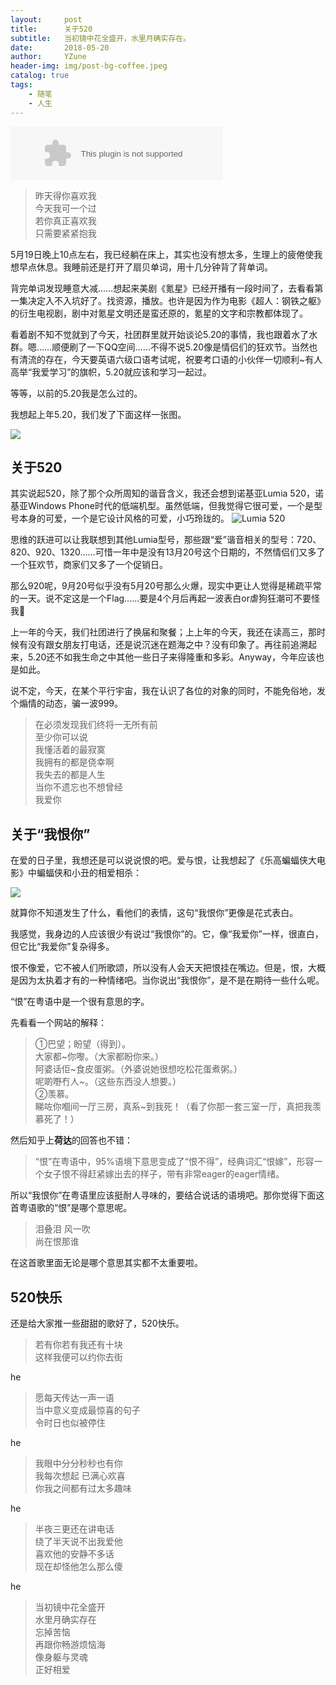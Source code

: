 ```yaml
---
layout:     post
title:      关于520
subtitle:   当初镜中花全盛开，水里月确实存在。
date:       2018-05-20
author:     YZune
header-img: img/post-bg-coffee.jpeg
catalog: true
tags:
    - 随笔
    - 人生
---
```


<embed src="//music.163.com/style/swf/widget.swf?sid=423104063&type=2&auto=1&width=320&height=66" width="340" height="86"  allowNetworking="all"></embed>

> 昨天得你喜欢我  
> 今天我可一个过  
> 若你真正喜欢我  
> 只需要紧紧抱我

5月19日晚上10点左右，我已经躺在床上，其实也没有想太多，生理上的疲倦使我想早点休息。我睡前还是打开了扇贝单词，用十几分钟背了背单词。

背完单词发现睡意大减……想起来美剧《氪星》已经开播有一段时间了，去看看第一集决定入不入坑好了。找资源，播放。也许是因为作为电影《超人：钢铁之躯》的衍生电视剧，剧中对氪星文明还是蛮还原的，氪星的文字和宗教都体现了。

看着剧不知不觉就到了今天，社团群里就开始谈论5.20的事情，我也跟着水了水群。嗯……顺便刷了一下QQ空间……不得不说5.20像是情侣们的狂欢节。当然也有清流的存在，今天要英语六级口语考试呢，祝要考口语的小伙伴一切顺利~有人高举“我爱学习”的旗帜，5.20就应该和学习一起过。

等等，以前的5.20我是怎么过的。

我想起上年5.20，我们发了下面这样一张图。

![](https://ws4.sinaimg.cn/large/006tKfTcgy1frhlegcdl8j30k00zkmxo.jpg)

## 关于520

其实说起520，除了那个众所周知的谐音含义，我还会想到诺基亚Lumia 520，诺基亚Windows Phone时代的低端机型。虽然低端，但我觉得它很可爱，一个是型号本身的可爱，一个是它设计风格的可爱，小巧玲珑的。
![Lumia 520](https://ws3.sinaimg.cn/large/006tKfTcgy1frhkj881nnj30zk0zkjsv.jpg)

思维的跃进可以让我联想到其他Lumia型号，那些跟“爱”谐音相关的型号：720、820、920、1320……可惜一年中是没有13月20号这个日期的，不然情侣们又多了一个狂欢节，商家们又多了一个促销日。

那么920呢，9月20号似乎没有5月20号那么火爆，现实中更让人觉得是稀疏平常的一天。说不定这是一个Flag……要是4个月后再起一波表白or虐狗狂潮可不要怪我🤣

上一年的今天，我们社团进行了换届和聚餐；上上年的今天，我还在读高三，那时候有没有跟女朋友打电话，还是说沉迷在题海之中？没有印象了。再往前追溯起来，5.20还不如我生命之中其他一些日子来得隆重和多彩。Anyway，今年应该也是如此。

说不定，今天，在某个平行宇宙，我在认识了各位的对象的同时，不能免俗地，发个煽情的动态，骗一波999。

> 在必须发现我们终将一无所有前  
> 至少你可以说  
> 我懂活着的最寂寞  
> 我拥有的都是侥幸啊  
> 我失去的都是人生  
> 当你不遗忘也不想曾经  
> 我爱你

## 关于“我恨你”

在爱的日子里，我想还是可以说说恨的吧。爱与恨，让我想起了《乐高蝙蝠侠大电影》中蝙蝠侠和小丑的相爱相杀：

![](https://ws3.sinaimg.cn/large/006tKfTcgy1frhlwpkktig30l308shdv.gif)

就算你不知道发生了什么，看他们的表情，这句“我恨你”更像是花式表白。

我感觉，我身边的人应该很少有说过“我恨你”的。它，像“我爱你”一样，很直白，但它比“我爱你”复杂得多。

恨不像爱，它不被人们所歌颂，所以没有人会天天把恨挂在嘴边。但是，恨，大概是因为太执着才有的一种情绪吧。当你说出“我恨你”，是不是在期待一些什么呢。

“恨”在粤语中是一个很有意思的字。

先看看一个网站的解释：

> ①巴望；盼望（得到）。  
> 大家都~你嚟。（大家都盼你来。）  
> 阿婆话佢~食皮蛋粥。（外婆说她很想吃松花蛋煮粥。）  
> 呢啲嘢冇人~。（这些东西没人想要。）  
> ②羡慕。  
> 睇咗你嗰间一厅三房，真系~到我死！（看了你那一套三室一厅，真把我羡慕死了！）

然后知乎上**荷达**的回答也不错：

> “恨”在粤语中，95%语境下意思变成了“恨不得”，经典词汇“恨嫁”，形容一个女子恨不得赶紧嫁出去的样子，带有非常eager的eager情绪。

所以“我恨你”在粤语里应该挺耐人寻味的，要结合说话的语境吧。那你觉得下面这首粤语歌的“恨”是哪个意思呢。

> 泪叠泪  风一吹  
> 尚在恨那谁

在这首歌里面无论是哪个意思其实都不太重要啦。

## 520快乐

还是给大家推一些甜甜的歌好了，520快乐。

> 若有你若有我还有十块  
> 这样我便可以约你去街

he
> 愿每天传达一声一语  
> 当中意义变成最惊喜的句子  
> 令时日也似被停住

he
> 我眼中分分秒秒也有你  
> 我每次想起 已满心欢喜  
> 你我之间都有过太多趣味

he
> 半夜三更还在讲电话  
> 绕了半天说不出我爱他  
> 喜欢他的安静不多话  
> 现在却怪他怎么那么傻

he
> 当初镜中花全盛开  
> 水里月确实存在  
> 忘掉苦恼  
> 再跟你畅游烦恼海  
> 像身躯与灵魂  
> 正好相爱